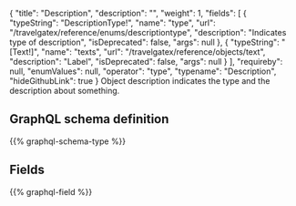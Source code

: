 {
  "title": "Description",
  "description": "",
  "weight": 1,
  "fields": [
    {
      "typeString": "DescriptionType!",
      "name": "type",
      "url": "/travelgatex/reference/enums/descriptiontype",
      "description": "Indicates type of description",
      "isDeprecated": false,
      "args": null
    },
    {
      "typeString": "[Text!]",
      "name": "texts",
      "url": "/travelgatex/reference/objects/text",
      "description": "Label",
      "isDeprecated": false,
      "args": null
    }
  ],
  "requireby": null,
  "enumValues": null,
  "operator": "type",
  "typename": "Description",
  "hideGithubLink": true
}
Object description indicates the type and the description about something.
## GraphQL schema definition

{{% graphql-schema-type %}}

## Fields

{{% graphql-field %}}
